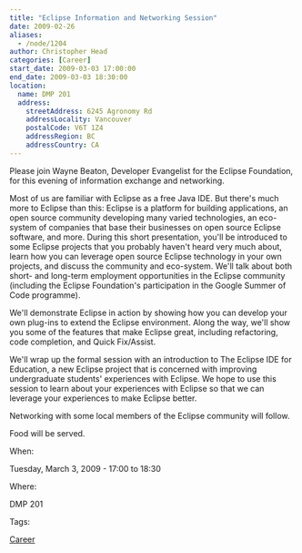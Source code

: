 ```yaml
---
title: "Eclipse Information and Networking Session"
date: 2009-02-26
aliases:
  - /node/1204
author: Christopher Head
categories: [Career]
start_date: 2009-03-03 17:00:00
end_date: 2009-03-03 18:30:00
location:
  name: DMP 201
  address:
    streetAddress: 6245 Agronomy Rd
    addressLocality: Vancouver
    postalCode: V6T 1Z4
    addressRegion: BC
    addressCountry: CA
---
```


Please join Wayne Beaton, Developer Evangelist for the Eclipse Foundation, for this evening of information exchange and networking.

Most of us are familiar with Eclipse as a free Java IDE. But there's much more to Eclipse than this: Eclipse is a platform for building applications, an open source community developing many varied technologies, an eco-system of companies that base their businesses on open source Eclipse software, and more. During this short presentation, you'll be introduced to some Eclipse projects that you probably haven't heard very much about, learn how you can leverage open source Eclipse technology in your own projects, and discuss the community and eco-system. We'll talk about both short- and long-term employment opportunities in the Eclipse community (including the Eclipse Foundation's participation in the Google Summer of Code programme).

We'll demonstrate Eclipse in action by showing how you can develop your own plug-ins to extend the Eclipse environment. Along the way, we'll show you some of the features that make Eclipse great, including refactoring, code completion, and Quick Fix/Assist.

We'll wrap up the formal session with an introduction to The Eclipse IDE for Education, a new Eclipse project that is concerned with improving undergraduate students' experiences with Eclipse. We hope to use this session to learn about your experiences with Eclipse so that we can leverage your experiences to make Eclipse better.

Networking with some local members of the Eclipse community will follow.

Food will be served.

When: 

Tuesday, March 3, 2009 - 17:00 to 18:30

Where: 

DMP 201

Tags: 

[Career](/career)
